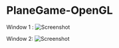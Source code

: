 # PlaneGame-OpenGL
Window 1 :
![Screenshot](https://github.com/rksazid/PlaneGame-OpenGL-CPP/blob/master/2019-01-18_185333.jpg)

Window 2:
![Screenshot](https://github.com/rksazid/PlaneGame-OpenGL-CPP/blob/master/2019-01-18_185529.jpg)

